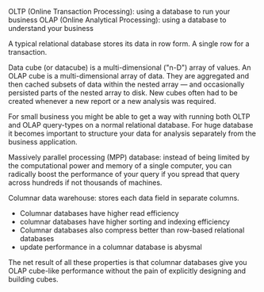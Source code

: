 OLTP (Online Transaction Processing): using a database to run your business
OLAP (Online Analytical Processing): using a database to understand your business

A typical relational database stores its data in row form. A single row for a transaction.

Data cube (or datacube) is a multi-dimensional ("n-D") array of values.
An OLAP cube is a multi-dimensional array of data. They are aggregated and then cached subsets of data within the nested array — and occasionally persisted parts of the nested array to disk. New cubes often had to be created whenever a new report or a new analysis was required.

For small business you might be able to get a way with running both OLTP and OLAP query-types on a normal relational database.
For huge database it becomes important to structure your data for analysis separately from the business application.

Massively parallel processing (MPP) database: instead of being limited by the computational power and memory of a single computer, you can radically boost the performance of your query if you spread that query across hundreds if not thousands of machines.

Columnar data warehouse: stores each data field in separate columns.

- Columnar databases have higher read efficiency
- columnar databases have higher sorting and indexing efficiency
- Columnar databases also compress better than row-based relational databases
- update performance in a columnar database is abysmal

The net result of all these properties is that columnar databases give you OLAP cube-like performance without the pain of explicitly designing and building cubes.
